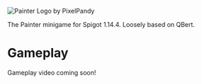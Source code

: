 ![Painter Logo by PixelPandy](https://imgur.com/JJkXznj.png)

The Painter minigame for Spigot 1.14.4. Loosely based on QBert.

# Gameplay
Gameplay video coming soon!
